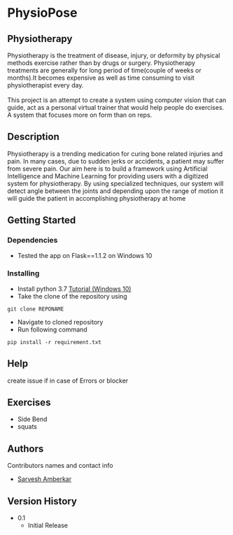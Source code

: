 # PhysioPose
## Physiotherapy
<p>
Physiotherapy is the treatment of disease, injury, or deformity by physical methods exercise rather than by drugs or surgery. Physiotherapy treatments are generally for long period of time(couple of weeks or months).It becomes expensive as well as time consuming to visit physiotherapist every day.
<br><br>This project is an attempt to create a system using computer vision that can guide, act as a personal virtual trainer that would help people do exercises. A system that focuses more on form than on reps.
</p>

## Description
Physiotherapy is a trending medication for curing bone related injuries and pain.
 In many cases, due to sudden jerks or accidents, a patient may suffer from severe pain. 
Our aim here is to build a framework using Artificial Intelligence and Machine Learning for providing users with a digitized system for physiotherapy.
 By using specialized techniques, our system will detect angle between the joints and depending upon the range of motion it will guide the patient in accomplishing physiotherapy at home


## Getting Started

### Dependencies

* Tested the app on Flask==1.1.2 on Windows 10 

### Installing
* Install python 3.7 [Tutorial (Windows 10)](https://www.youtube.com/watch?v=4Rx_JRkwAjY&ab_channel=ProgrammingKnowledge2)
* Take the clone of the repository using
```shell
git clone REPONAME
```
* Navigate to cloned repository
* Run following command
```shell
pip install -r requirement.txt
```


## Help

create issue if in case of Errors or blocker  

## Exercises 
* Side Bend
* squats

## Authors

Contributors names and contact info

* [Sarvesh Amberkar](https://www.linkedin.com/in/sarvesh-amberkar-978ba6192/)  


## Version History

* 0.1
    * Initial Release
